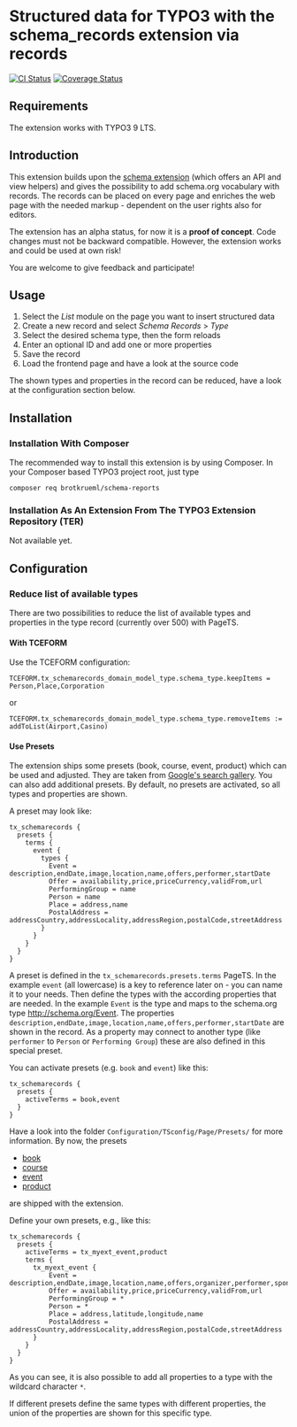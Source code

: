 # Structured data for TYPO3 with the schema_records extension via records

[![CI Status](https://github.com/brotkrueml/schema-records/workflows/CI/badge.svg?branch=master)](https://github.com/brotkrueml/schema-records/actions?query=workflow%3ACI)
[![Coverage Status](https://coveralls.io/repos/github/brotkrueml/schema-records/badge.svg?branch=master)](https://coveralls.io/github/brotkrueml/schema-records?branch=master)


## Requirements

The extension works with TYPO3 9 LTS.


## Introduction

This extension builds upon the [schema extension](https://github.com/brotkrueml/schema) (which
offers an API and view helpers) and gives the possibility to add schema.org vocabulary with records.
The records can be placed on every page and enriches the web page with
the needed markup - dependent on the user rights also for editors.

The extension has an alpha status, for now it is a **proof of concept**.
Code changes must not be backward compatible. However, the extension works
and could be used at own risk!

You are welcome to give feedback and participate!


## Usage

1. Select the *List* module on the page you want to insert structured data
1. Create a new record and select *Schema Records* > *Type*
1. Select the desired schema type, then the form reloads
1. Enter an optional ID and add one or more properties
1. Save the record
1. Load the frontend page and have a look at the source code

The shown types and properties in the record can be reduced, have a look
at the configuration section below.

## Installation

### Installation With Composer

The recommended way to install this extension is by using Composer. In your Composer based TYPO3 project root, just type

    composer req brotkrueml/schema-reports

### Installation As An Extension From The TYPO3 Extension Repository (TER)

Not available yet.


## Configuration

### Reduce list of available types

There are two possibilities to reduce the list of available types and properties
in the type record (currently over 500) with PageTS.

#### With TCEFORM

Use the TCEFORM configuration:

    TCEFORM.tx_schemarecords_domain_model_type.schema_type.keepItems = Person,Place,Corporation

or

    TCEFORM.tx_schemarecords_domain_model_type.schema_type.removeItems := addToList(Airport,Casino)

#### Use Presets

The extension ships some presets (book, course, event, product) which can be used and adjusted. They are
taken from [Google's search gallery](https://developers.google.com/search/docs/guides/search-gallery).
You can also add additional presets. By default, no presets are activated, so all types and properties
are shown.

A preset may look like:

    tx_schemarecords {
      presets {
        terms {
          event {
            types {
              Event = description,endDate,image,location,name,offers,performer,startDate
              Offer = availability,price,priceCurrency,validFrom,url
              PerformingGroup = name
              Person = name
              Place = address,name
              PostalAddress = addressCountry,addressLocality,addressRegion,postalCode,streetAddress
            }
          }
        }
      }
    }

A preset is defined in the `tx_schemarecords.presets.terms` PageTS. In the example `event`
(all lowercase) is a key to reference later on - you can name it to your needs. Then
define the types with the according properties that are needed. In the example
`Event` is the type and maps to the schema.org type http://schema.org/Event. The properties
`description,endDate,image,location,name,offers,performer,startDate` are shown in the record.
As a property may connect to another type (like `performer` to `Person` or `Performing Group`)
these are also defined in this special preset.

You can activate presets (e.g. `book` and `event`) like this:

    tx_schemarecords {
      presets {
        activeTerms = book,event
      }
    }

Have a look into the folder `Configuration/TSconfig/Page/Presets/` for more information. By now,
the presets

   * [book](https://developers.google.com/search/docs/data-types/book)
   * [course](https://developers.google.com/search/docs/data-types/course)
   * [event](https://developers.google.com/search/docs/data-types/event)
   * [product](https://developers.google.com/search/docs/data-types/product)

are shipped with the extension.

Define your own presets, e.g., like this:

    tx_schemarecords {
      presets {
        activeTerms = tx_myext_event,product
        terms {
          tx_myext_event {
              Event = description,endDate,image,location,name,offers,organizer,performer,sponsor,startDate
              Offer = availability,price,priceCurrency,validFrom,url
              PerformingGroup = *
              Person = *
              Place = address,latitude,longitude,name
              PostalAddress = addressCountry,addressLocality,addressRegion,postalCode,streetAddress
          }
        }
      }
    }

As you can see, it is also possible to add all properties to a type with the wildcard
character `*`.

If different presets define the same types with different properties, the union of the
properties are shown for this specific type.
